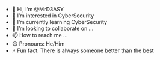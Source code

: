- 👋 Hi, I’m @MrD3ASY
- 👀 I’m interested in CyberSecurity
- 🌱 I’m currently learning CyberSecurity
- 💞️ I’m looking to collaborate on ...
- 📫 How to reach me ...
- 😄 Pronouns: He/Him
- ⚡ Fun fact: There is always someone better than the best

<!---
MrD3ASY/MrD3ASY is a ✨ special ✨ repository because its `README.md` (this file) appears on your GitHub profile.
You can click the Preview link to take a look at your changes.
--->
